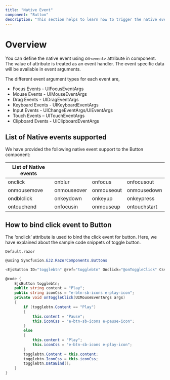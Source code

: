 ```yaml
---
title: "Native Event"
component: "Button"
description: "This section helps to learn how to trigger the native events in ASP.NET Core Razor application"
---
```


# Overview

You can define the native event using on`<event>` attribute in component. The value of attribute is treated as an event handler. The event specific data will be available in event arguments.

The different event argument types for each event are,

* Focus Events - UIFocusEventArgs
* Mouse Events - UIMouseEventArgs
* Drag Events - UIDragEventArgs
* Keyboard Events - UIKeyboardEventArgs
* Input Events - UIChangeEventArgs/UIEventArgs
* Touch Events – UITouchEventArgs
* Clipboard Events - UIClipboardEventArgs

## List of Native events supported

We have provided the following native event support to the Button component:

| List of Native events |  |  | |
| --- | --- | --- | --- |
| onclick | onblur | onfocus | onfocusout |
|onmousemove|onmouseover|onmouseout|onmousedown|onmouseup|
|ondblclick|onkeydown|onkeyup|onkeypress|
|ontouchend|onfocusin|onmouseup|ontouchstart|

## How to bind click event to Button

The ‘onclick’ attribute is used to bind the click event for button. Here, we have explained about the sample code snippets of toggle button.

`Default.razor`

```csharp
@using Syncfusion.EJ2.RazorComponents.Buttons

<EjsButton ID="togglebtn" @ref="togglebtn" Onclick="@onToggleClick" CssClass="e-flat" IsToggle="true" IsPrimary="true" Content="@content" IconCss="@iconCss"></EjsButton>

@code {
    EjsButton togglebtn;
    public string content = "Play";
    public string iconCss = "e-btn-sb-icons e-play-icon";
    private void onToggleClick(UIMouseEventArgs args)
    {
        if (togglebtn.Content == "Play")
        {
            this.content = "Pause";
            this.iconCss = "e-btn-sb-icons e-pause-icon";
        }
        else
        {
            this.content = "Play";
            this.iconCss = "e-btn-sb-icons e-play-icon";
        }
        togglebtn.Content = this.content;
        togglebtn.IconCss = this.iconCss;
        togglebtn.DataBind();
    }
}
```
